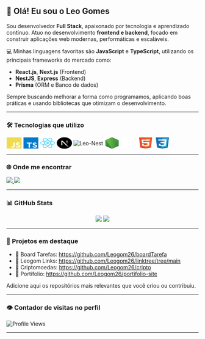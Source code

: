 ## 👋 Olá! Eu sou o Leo Gomes

Sou desenvolvedor **Full Stack**, apaixonado por tecnologia e aprendizado contínuo. Atuo no desenvolvimento **frontend e backend**, focado em construir aplicações web modernas, performáticas e escaláveis.

💻 Minhas linguagens favoritas são **JavaScript** e **TypeScript**, utilizando os principais frameworks do mercado como:

- **React.js**, **Next.js** (Frontend)
- **NestJS**, **Express** (Backend)
- **Prisma** (ORM e Banco de dados)

Sempre buscando melhorar a forma como programamos, aplicando boas práticas e usando bibliotecas que otimizam o desenvolvimento.

---

### 🛠️ Tecnologias que utilizo

<div style="display: inline_block">
  <img align="center" alt="Leo-JS" height="30" width="40" src="https://raw.githubusercontent.com/devicons/devicon/master/icons/javascript/javascript-plain.svg">
  <img align="center" alt="Leo-TS" height="30" width="40" src="https://raw.githubusercontent.com/devicons/devicon/master/icons/typescript/typescript-plain.svg">
  <img align="center" alt="Leo-React" height="30" width="40" src="https://raw.githubusercontent.com/devicons/devicon/master/icons/react/react-original.svg">
  <img align="center" alt="Leo-Next" height="30" width="40" src="https://raw.githubusercontent.com/devicons/devicon/master/icons/nextjs/nextjs-original.svg">
  <img align="center" alt="Leo-Nest" height="30" width="40" src="https://nestjs.com/img/logo-small.svg">
  <img align="center" alt="Leo-Node" height="30" width="40" src="https://raw.githubusercontent.com/devicons/devicon/master/icons/nodejs/nodejs-original.svg">
  <img align="center" alt="Leo-Prisma" height="30" width="40" src="https://raw.githubusercontent.com/prisma/presskit/main/Assets/Prisma-LightSymbol.svg">
  <img align="center" alt="Leo-HTML" height="30" width="40" src="https://raw.githubusercontent.com/devicons/devicon/master/icons/html5/html5-original.svg">
  <img align="center" alt="Leo-CSS" height="30" width="40" src="https://raw.githubusercontent.com/devicons/devicon/master/icons/css3/css3-original.svg">
</div>

---

### 🌐 Onde me encontrar

<div>
  <a href="http://leogomweb.com.br/" target="_blank">
    <img src="https://img.shields.io/badge/Site-000000?style=for-the-badge&logo=google-chrome&logoColor=white">
  </a>
  <a href="mailto:leogomdesenvolvimento@gmail.com" target="_blank">
    <img src="https://img.shields.io/badge/Gmail-333333?style=for-the-badge&logo=gmail&logoColor=white">
  </a>
</div>


---

### 📊 GitHub Stats

<div align="center">
  <img height="180em" src="https://github-readme-stats.vercel.app/api?username=leogom26&show_icons=true&bg_color=000000&title_color=FFD700&text_color=FFFFFF&icon_color=FFD700&border_color=FFD700" />
  <img height="180em" src="https://github-readme-stats.vercel.app/api/top-langs/?username=leogom26&layout=compact&langs_count=10&bg_color=000000&title_color=FFD700&text_color=FFFFFF&icon_color=FFD700&border_color=FFD700" />
</div>


---

### 🚀 Projetos em destaque

- 🔗 Board Tarefas: https://github.com/Leogom26/boardTarefa
- 🔗 Leogom Links: https://github.com/Leogom26/linktree/tree/main
- 🔗 Criptomoedas: https://github.com/Leogom26/cripto
- 🔗 Portifolio: https://github.com/Leogom26/portifolio-site

Adicione aqui os repositórios mais relevantes que você criou ou contribuiu.

---

### 👁️ Contador de visitas no perfil

<img align="center" src="https://komarev.com/ghpvc/?username=SEU-USUARIO-GITHUB&style=flat-square&color=blue" alt="Profile Views" />

---


